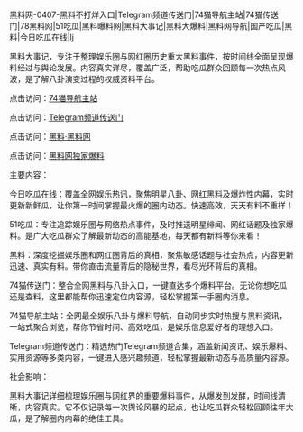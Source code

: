 #
黑料网-0407-黑料不打烊入口|Telegram频道传送门|74猫导航主站|74猫传送门|78黑料网|51吃瓜|黑料曝料网|黑料大事记|黑料大爆料|黑料网导航|国产吃瓜|黑料|今日吃瓜在线|lj

黑料大事记，专注于整理娱乐圈与网红圈历史重大黑料事件，按时间线全面呈现爆料经过与舆论发展。内容真实详尽，覆盖广泛，帮助吃瓜群众回顾每一次热点风波，是了解八卦演变过程的权威资料平台。


点击访问：<a href="https://74mao.com/">74猫导航主站</a>

点击访问：<a href="https://74mao.com/">Telegram频道传送门</a>

点击访问：<a href="https://gdas.pages.dev/">黑料·黑料网</a>

点击访问：<a href="https://ert-6he.pages.dev/">黑料网独家爆料</a>


主要内容：

今日吃瓜在线：覆盖全网娱乐热讯，聚焦明星八卦、网红黑料及爆炸性内幕，实时更新新鲜瓜，让你第一时间掌握最火爆的圈内动态。快速高效，天天有料不重样！

51吃瓜：专注追踪娱乐圈与网络热点事件，及时推送明星绯闻、网红话题及独家爆料。是广大吃瓜群众了解最新动态的高能基地，每天都有新料等你来看！

黑料：深度挖掘娱乐圈和网红圈背后的真相，聚焦敏感话题与社会热点，内容更新迅速、真实有料。带你直击流量背后的隐秘世界，看尽光环背后的真相。

74猫传送门：整合全网黑料与八卦入口，一键直达多个爆料平台。无论你想吃瓜还是查料，这里都能帮你迅速定位内容源，轻松掌握第一手圈内消息。

74猫导航主站：全网最全娱乐八卦与爆料导航，自动同步实时热搜与黑料资讯，一站式聚合浏览，帮你节省时间、高效吃瓜，是娱乐信息爱好者的理想入口。

Telegram频道传送门：精选热门Telegram频道合集，涵盖新闻资讯、娱乐爆料、实用资源等多类内容，一键进入感兴趣频道，轻松掌握最新动态与高质量内容源。

社会影响：

黑料大事记详细梳理娱乐圈与网红界的重要爆料事件，从爆发到发酵，时间线清晰，内容真实。它不仅记录每一次舆论风暴的起点，也让吃瓜群众轻松回顾往年大瓜，是了解圈内内幕的绝佳工具。

<span style="display:none;">[Canonical link](https://github.com/Uongnuoc456/960785 ）</span>
